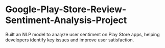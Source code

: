 # Google-Play-Store-Review-Sentiment-Analysis-Project
Built an NLP model to analyze user sentiment on Play Store apps, helping developers identify key issues and improve user satisfaction.
